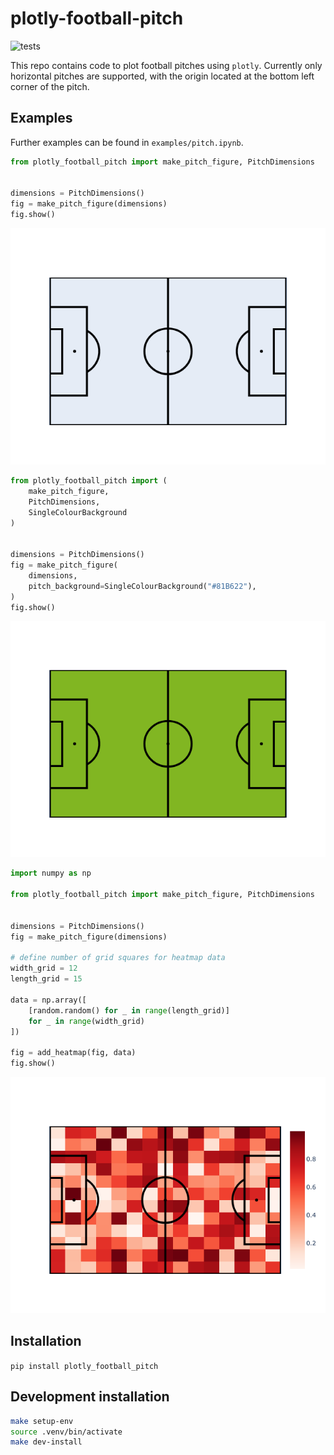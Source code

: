 # plotly-football-pitch

![tests](https://github.com/minimav/plotly-football-pitch/actions/workflows/test.yml/badge.svg)

This repo contains code to plot football pitches using `plotly`. Currently only horizontal pitches are supported, with the origin located at the bottom left
corner of the pitch.

## Examples

Further examples can be found in `examples/pitch.ipynb`.

```python
from plotly_football_pitch import make_pitch_figure, PitchDimensions


dimensions = PitchDimensions()
fig = make_pitch_figure(dimensions)
fig.show()
```

![basic pitch](images/basic_pitch.png)

```python
from plotly_football_pitch import (
    make_pitch_figure,
    PitchDimensions,
    SingleColourBackground
)


dimensions = PitchDimensions()
fig = make_pitch_figure(
    dimensions,
    pitch_background=SingleColourBackground("#81B622"),
)
fig.show()
```

![green pitch](images/green_pitch.png)

```python
import numpy as np

from plotly_football_pitch import make_pitch_figure, PitchDimensions


dimensions = PitchDimensions()
fig = make_pitch_figure(dimensions)

# define number of grid squares for heatmap data
width_grid = 12
length_grid = 15

data = np.array([
    [random.random() for _ in range(length_grid)]
    for _ in range(width_grid)
])

fig = add_heatmap(fig, data)
fig.show()
```

![basic pitch with heatmp](images/basic_pitch_with_heatmap.png)

## Installation

`pip install plotly_football_pitch`

## Development installation

```bash
make setup-env
source .venv/bin/activate
make dev-install
```
